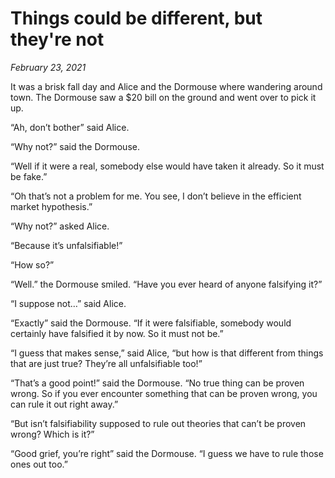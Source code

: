# Things could be different, but they're not

_February 23, 2021_

It was a brisk fall day and Alice and the Dormouse where wandering around town. The Dormouse saw a $20 bill on the ground and went over to pick it up.

“Ah, don’t bother” said Alice.

“Why not?” said the Dormouse.

“Well if it were a real, somebody else would have taken it already. So it must be fake.”

“Oh that’s not a problem for me. You see, I don’t believe in the efficient market hypothesis.”

“Why not?” asked Alice.

“Because it’s unfalsifiable!”

“How so?”

“Well.” the Dormouse smiled. “Have you ever heard of anyone falsifying it?”

“I suppose not…” said Alice.

“Exactly” said the Dormouse. “If it were falsifiable, somebody would certainly have falsified it by now. So it must not be.”

“I guess that makes sense,” said Alice, “but how is that different from things that are just true? They’re all unfalsifiable too!”

“That’s a good point!” said the Dormouse. “No true thing can be proven wrong. So if you ever encounter something that can be proven wrong, you can rule it out right away.”

“But isn’t falsifiability supposed to rule out theories that can’t be proven wrong? Which is it?”

“Good grief, you’re right” said the Dormouse. “I guess we have to rule those ones out too.”
